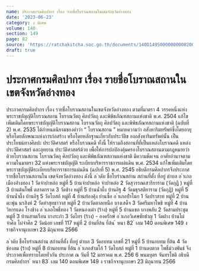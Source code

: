 ```yaml
---
name: ประกาศกรมศิลปากร เรื่อง รายชื่อโบราณสถานในเขตจังหวัดอ่างทอง
date: '2023-06-23'
category: ง พิเศษ
volume: 140
section: 149
page: 82
source: 'https://ratchakitcha.soc.go.th/documents/140D149S0000000008200.pdf'
draft: true
---
```


# ประกาศกรมศิลปากร เรื่อง รายชื่อโบราณสถานในเขตจังหวัดอ่างทอง

ประกาศกรมศิลปากร เรื่อง รายชื่อโบราณสถานในเขตจังหวัดอ่างทอง ตามที่มาตรา 4 วรรคหนึ่งแห่งพระราชบัญญัติโบราณสถาน โบราณวัตถุ ศิลปวัตถุ และพิพิธภัณฑสถานแห่งชาติ พ.ศ. 2504 แก้ไขเพิ่มเติมโดยพระราชบัญญัติโบราณสถาน โบราณวัตถุ ศิลปวัตถุ และพิพิธภัณฑสถานแห่งชาติ (ฉบับที่ 2) พ.ศ. 2535 ได้กำหนดนิยามของคำว่า “ โบราณสถาน ” หมายความว่า อสังหาริมทรัพย์ซึ่งโดยอายุ หรือโดยลักษณะแห่งการก่อสร้าง หรือโดยหลักฐานเกี่ยวกับประวัติข องอสังหาริมทรัพย์นั้น เป็นประโยชน์ทางศิลปะ ประวัติศาสตร์ หรือโบราณคดี ทั้งนี้ ให้รวมถึงสถานที่ที่เป็นแหล่งโบราณคดี แหล่งประวัติศาสตร์ และอุทยาน ประวัติศาสตร์ด้วย เพื่อให้การปกป้องคุ้มครองโบราณสถานตามกฎหมายว่าด้วยโบราณสถาน โบราณวัตถุ ศิลปวัตถุ และพิพิธภัณฑสถานแห่งชาติ มีความชัดเจน อาศัยอำนาจตามความในมาตรา 32 แห่งพระราชบัญญัติ ระเบียบบริหารราชการแผ่นดิน พ.ศ. 2534 แก้ไขเพิ่มเติมโดยพระราชบัญญัติระเบียบบริหารราชการแผ่นดิน (ฉบับที่ 5) พ.ศ. 2545 อธิบดีกรมศิลปากรจึงประกาศรายชื่อโบราณสถานใน เขตจังหวัดอ่างทอง ดังนี้ ล ําดับ ชื่อโบรําณสถําน สถํานที่ตั้ง ที่อยู่ ตําบล อ ําเภอเมืองอ่ํางทอง 1 วัดจำปาหล่อ หมู่ที่ 5 บ้านจำปาหล่อ จำปาหล่อ 2 วัดสุวรรณเสวริยาราม (วัดกุฏิ ) หมู่ที่ 3 บ้านต้นโพธิ์ ตลาดกรวด 3 วัดช้าง หมู่ที่ 5 บ้านน้ำผึ้ง บ้านอิฐ 4 วัดมธุรสติยาราม (วัดกุฏิ) หมู่ที่ 5 บ้านน้ำผึ้ง บ้านอิฐ 5 วัดโบสถ์ หมู่ที่ 4 บ้านท้องคุ้ง ย่านซื่อ อ ําเภอป่ําโมก 1 วัดปราสาท หมู่ที่ 2 บ้านตะพุ่น นรสิงห์ 2 วัดท่าสุทธาวาส หมู่ที่ 2 บ้านวัดตาลเหนือ บางเสด็จ 3 วัดศรีมหาโพธิ หมู่ที่ 4 บ้านวิหารแดง โรงช้าง อ ําเภอโพธิ์ทอง 1 วัดหนองเต่า (ร้าง) หมู่ที่ 5 บ้านแขก บางพลับ 2 วัดสามประชุม หมู่ที่ 3 บ้านสามเรือน บางระกำ 3 วัดไทร (ร้าง) - องครักษ์ อ ําเภอวิเศษชัยชําญ 1 วัดฝาง บ้านไผ่จำศีล ไผ่จำศีล 2 วัดน้อย เลขที่ 117 หมู่ที่ 2 บ้านยี่ล้น ยี่ล้น ้ หนา 82 ่ เลม 140 ตอนพิเศษ 149 ง ราชกิจจานุเบกษา 23 มิถุนายน 2566

ล ําดับ ชื่อโบรําณสถําน สถํานที่ตั้ง ที่อยู่ ตําบล 3 วัดอบทม เลขที่ 21 หมู่ที่ 5 บ้านอบทม ยี่ล้น 4 วัดช่องลม (ร้าง) หมู่ที่ 8 บ้านอบทม ยี่ล้น อ ําเภอสํามโก้ 1 วัดโบสถ์ หมู่ที่ 1 บ้านดงตาล โพธิ์ม่วงพันธ์ จึงประกาศเพื่อทราบโดยทั่วกัน ประกาศ ณ วันที่ 12 มกราคม พ.ศ. 256 6 พนมบุตร จันทรโชติ อธิบดีกรมศิลปากร ้ หนา 83 ่ เลม 140 ตอนพิเศษ 149 ง ราชกิจจานุเบกษา 23 มิถุนายน 2566
